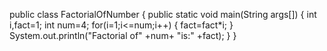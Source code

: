 public class FactorialOfNumber {
    public static void main(String args[])
    {
        int i,fact=1;
        int num=4;
        for(i=1;i<=num;i++)
        {
            fact=fact*i;
        }
        System.out.println("Factorial of" +num+ "is:" +fact);
    }
}
